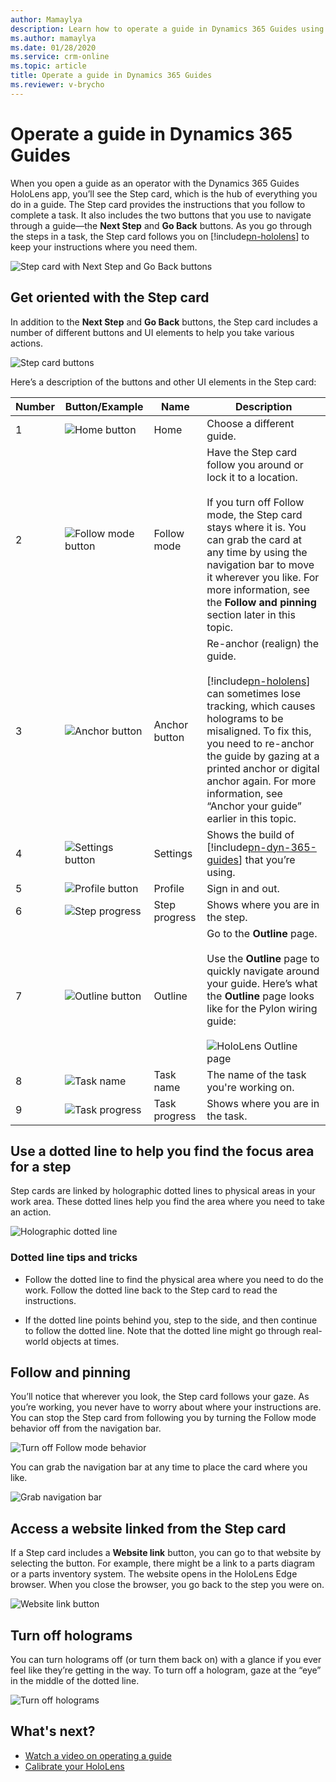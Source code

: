 ```yaml
---
author: Mamaylya
description: Learn how to operate a guide in Dynamics 365 Guides using the HoloLens app.
ms.author: mamaylya
ms.date: 01/28/2020
ms.service: crm-online
ms.topic: article
title: Operate a guide in Dynamics 365 Guides
ms.reviewer: v-brycho
---
```


# Operate a guide in Dynamics 365 Guides

When you open a guide as an operator with the Dynamics 365 Guides HoloLens app, you’ll see the Step card, which is the hub of everything you do in a guide. The Step card  provides the instructions that you follow to complete a task. It also includes the two buttons that you use to navigate through a guide—the **Next Step** and **Go Back** buttons. As you go through the steps in a task, the Step card follows you on [!include[pn-hololens](../includes/pn-hololens.md)] to keep your instructions where you need them. 

![Step card with Next Step and Go Back buttons](media/pin.PNG "Step card with Next Step and Go Back buttons")  

## Get oriented with the Step card

In addition to the **Next Step** and **Go Back** buttons, the Step card includes a number of different buttons and UI elements to help you take various actions. 

![Step card buttons](media/step-card-orientation-2.PNG "Step card buttons")   

Here’s a description of the buttons and other UI elements in the Step card:

|Number|Button/Example|Name|Description|
|---|--|------------------|------------------------------------------------------------------------------------|
|1|![Home button](media/home-button.png "Home button")|Home|Choose a different guide.|
|2|![Follow mode button](media/follow-button.png "Follow mode button")|Follow mode|Have the Step card follow you around or lock it to a location.<br><br>If you turn off Follow mode, the Step card stays where it is. You can grab the card at any time by using the navigation bar to move it wherever you like. For more information, see the **Follow and pinning** section later in this topic.|
|3|![Anchor button](media/anchor-button.PNG "Anchor button")|Anchor button|Re-anchor (realign) the guide.<br><br>[!include[pn-hololens](../includes/pn-hololens.md)] can sometimes lose tracking, which causes holograms to be misaligned. To fix this, you need to re-anchor the guide by gazing at a printed anchor or digital anchor again. For more information, see “Anchor your guide” earlier in this topic.|
|4|![Settings button](media/settings-button.png "Settings button")|Settings|Shows the build of [!include[pn-dyn-365-guides](../includes/pn-dyn-365-guides.md)] that you’re using.| 
|5|![Profile button](media/profile-button.png "Profile button")|Profile|Sign in and out.| 
|6|![Step progress](media/step-progress.PNG "Step progress")|Step progress|Shows where you are in the step.|
|7|![Outline button](media/outline-button.png "Outline button")|Outline|Go to the **Outline** page.<br><br>Use the **Outline** page to quickly navigate around your guide. Here’s what the **Outline** page looks like for the Pylon wiring guide:</br><br>![HoloLens Outline page](media/outline-operator.PNG "HoloLens Outline page")| 
|8|![Task name](media/task-name-table.PNG "Task name")|Task name|The name of the task you're working on.| 
|9|![Task progress](media/task-progress.PNG "Task progress")|Task progress|Shows where you are in the task.| 
 
## Use a dotted line to help you find the focus area for a step 
Step cards are linked by holographic dotted lines to physical areas in your work area. These dotted lines help you find the area where you need to take an action. 

![Holographic dotted line](media/dotted-line.PNG "Holographic dotted line")

### Dotted line tips and tricks 

- Follow the dotted line to find the physical area where you need to do the work. Follow the dotted line back to the Step card to read the instructions. 

- If the dotted line points behind you, step to the side, and then continue to follow the dotted line. 
Note that the dotted line might go through real-world objects at times. 

## Follow and pinning 

You’ll notice that wherever you look, the Step card follows your gaze. As you’re working, you never have to worry about where your instructions are. You can stop the Step card from following you by turning the Follow mode behavior off from the navigation bar. 

![Turn off Follow mode behavior](media/follow-button-nav-bar.PNG "Turn off Follow mode behavior")

You can grab the navigation bar at any time to place the card where you like.

![Grab navigation bar](media/follow-button-move-card.PNG "Grab navigation bar")

## Access a website linked from the Step card

If a Step card includes a **Website link** button, you can go to that website by selecting the button. For example, there might be a link to a parts diagram or a parts inventory system. The website opens in the HoloLens Edge browser. When you close the browser, you go back to the step you were on. 

![Website link button](media/website-button-runtime.PNG "Website link button")

## Turn off holograms 
You can turn holograms off (or turn them back on) with a glance if you ever feel like they’re getting in the way. To turn off a hologram, gaze at the “eye” in the middle of the dotted line. 

![Turn off holograms](media/dotted-line-toggle-visibility.PNG "Turn off holograms")  

## What's next?

- [Watch a video on operating a guide](https://aka.ms/guidesoperate)
- [Calibrate your HoloLens](https://docs.microsoft.com/windows/mixed-reality/calibration)



